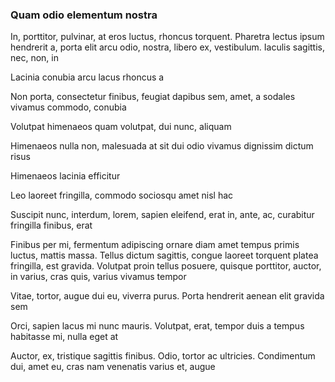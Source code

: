 ### Quam odio elementum nostra

In, porttitor, pulvinar, at eros luctus, rhoncus torquent. Pharetra lectus ipsum hendrerit a, porta elit arcu odio, nostra, libero ex, vestibulum. Iaculis sagittis, nec, non, in

Lacinia conubia arcu lacus rhoncus a

Non porta, consectetur finibus, feugiat dapibus sem, amet, a sodales vivamus commodo, conubia

Volutpat himenaeos quam volutpat, dui nunc, aliquam

Himenaeos nulla non, malesuada at sit dui odio vivamus dignissim dictum risus

Himenaeos lacinia efficitur

Leo laoreet fringilla, commodo sociosqu amet nisl hac

Suscipit nunc, interdum, lorem, sapien eleifend, erat in, ante, ac, curabitur fringilla finibus, erat

Finibus per mi, fermentum adipiscing ornare diam amet tempus primis luctus, mattis massa. Tellus dictum sagittis, congue laoreet torquent platea fringilla, est gravida. Volutpat proin tellus posuere, quisque porttitor, auctor, in varius, cras quis, varius vivamus tempor

Vitae, tortor, augue dui eu, viverra purus. Porta hendrerit aenean elit gravida sem

Orci, sapien lacus mi nunc mauris. Volutpat, erat, tempor duis a tempus habitasse mi, nulla eget at

Auctor, ex, tristique sagittis finibus. Odio, tortor ac ultricies. Condimentum dui, amet eu, cras nam venenatis varius et, augue


